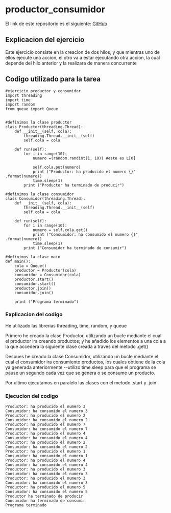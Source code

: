 # productor_consumidor
El link de este repositorio es el siguiente: [GitHub](https://github.com/joseluis031/productor_consumidor.git)
## Explicacion del ejercicio

Este ejercicio consiste en la creacion de dos hilos, y que mientras uno de ellos
ejecute una accion, el otro va a estar ejecutando otra accion, la cual
depende del hilo anterior y la realizara de manera concurrente

## Codigo utilizado para la tarea
```
#ejercicio productor y consumidor
import threading
import time
import random
from queue import Queue


#definimos la clase productor
class Productor(threading.Thread):
    def __init__(self, cola):
        threading.Thread.__init__(self)
        self.cola = cola

    def run(self):
        for i in range(10):
            numero =(random.randint(1, 10)) #este es L[0]

            self.cola.put(numero)
            print ("Productor: ha producido el numero {}" .format(numero))
            time.sleep(1)
        print ("Productor ha terminado de producir")

#definimos la clase consumidor
class Consumidor(threading.Thread):
    def __init__(self, cola):
        threading.Thread.__init__(self)
        self.cola = cola

    def run(self):
        for i in range(10):
            numero = self.cola.get()
            print ("Consumidor: ha consumido el numero {}" .format(numero))
            time.sleep(1)
        print ("Consumidor ha terminado de consumir")

#definimos la clase main
def main():
    cola = Queue()
    productor = Productor(cola)
    consumidor = Consumidor(cola)
    productor.start()
    consumidor.start()
    productor.join()
    consumidor.join()
    
    print ("Programa terminado")
```
### Explicacion del codigo
He utilizado las librerias threading, time, random, y queue

Primero he creado la clase Productor, utilizando un bucle mediante el cual el productor ira creando productos; y he añadido los elementos a una cola a la que accedera la siguiente clase creada a traves del metodo .get()

Despues he creado la clase Consumidor, utilizando un bucle mediante el cual el consumidor ira consumiento productos, los cuales obtiene de la cola ya generada anteriormente 
--utilizo time.sleep para que el programa se pause un segundo cada vez que se genera o se consume un producto.

Por ultimo ejecutamos en paralelo las clases con el metodo .start y .join






### Ejecucion del codigo
```
Productor: ha producido el numero 3
Consumidor: ha consumido el numero 3
Productor: ha producido el numero 2
Consumidor: ha consumido el numero 2
Productor: ha producido el numero 7
Consumidor: ha consumido el numero 7
Productor: ha producido el numero 4
Consumidor: ha consumido el numero 4
Productor: ha producido el numero 2
Consumidor: ha consumido el numero 2
Productor: ha producido el numero 1
Consumidor: ha consumido el numero 1
Productor: ha producido el numero 4
Consumidor: ha consumido el numero 4
Productor: ha producido el numero 3
Consumidor: ha consumido el numero 3
Productor: ha producido el numero 3
Consumidor: ha consumido el numero 3
Productor: ha producido el numero 5
Consumidor: ha consumido el numero 5
Productor ha terminado de producir
Consumidor ha terminado de consumir
Programa terminado
```
